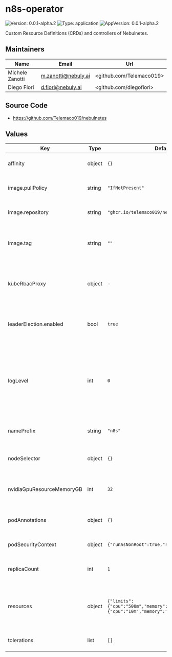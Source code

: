 # n8s-operator

![Version: 0.0.1-alpha.2](https://img.shields.io/badge/Version-0.0.1--alpha.2-informational?style=flat-square) ![Type: application](https://img.shields.io/badge/Type-application-informational?style=flat-square) ![AppVersion: 0.0.1-alpha.2](https://img.shields.io/badge/AppVersion-0.0.1--alpha.2-informational?style=flat-square)

Custom Resource Definitions (CRDs) and controllers of Nebulnetes.

## Maintainers

| Name | Email | Url |
| ---- | ------ | --- |
| Michele Zanotti | <m.zanotti@nebuly.ai> | <github.com/Telemaco019> |
| Diego Fiori | <d.fiori@nebuly.ai> | <github.com/diegofiori> |

## Source Code

* <https://github.com/Telemaco019/nebulnetes>

## Values

| Key | Type | Default | Description |
|-----|------|---------|-------------|
| affinity | object | `{}` | Sets the affinity config of the operator Pod. |
| image.pullPolicy | string | `"IfNotPresent"` | Sets the operator Docker image pull policy. |
| image.repository | string | `"ghcr.io/telemaco019/nebulnetes-operator"` | Sets the operator Docker repository |
| image.tag | string | `""` | Overrides the operator Docker image tag whose default is the chart appVersion. |
| kubeRbacProxy | object | - | Configuration of the [Kube RBAC Proxy](https://github.com/brancz/kube-rbac-proxy), which runs as sidecar of the operator Pods. |
| leaderElection.enabled | bool | `true` | Enables/Disables the leader election of the operator controller manager. |
| logLevel | int | `0` | The level of log of the controller manager. Zero corresponds to `info`, while values greater or equal than 1 corresponds to higher debug levels. **Must be >= 0**. |
| namePrefix | string | `"n8s"` | The prefix used for generating all the resource names. |
| nodeSelector | object | `{}` | Sets the nodeSelector config of the operator Pod. |
| nvidiaGpuResourceMemoryGB | int | `32` | Defines how much GB of memory does a nvidia.com/gpu has. |
| podAnnotations | object | `{}` | Sets the annotations of the operator Pod. |
| podSecurityContext | object | `{"runAsNonRoot":true,"runAsUser":1000}` | Sets the security context of the operator Pod. |
| replicaCount | int | `1` | Number of replicas of the controller manager Pod. |
| resources | object | `{"limits":{"cpu":"500m","memory":"128Mi"},"requests":{"cpu":"10m","memory":"64Mi"}}` | Sets the resource limits and requests of the operator controller manager container. |
| tolerations | list | `[]` | Sets the tolerations of the operator Pod. |

